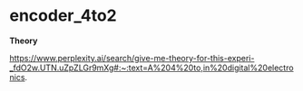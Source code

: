 # encoder_4to2

**Theory**

https://www.perplexity.ai/search/give-me-theory-for-this-experi-_fdO2w.UTN.uZpZLGr9mXg#:~:text=A%204%20to,in%20digital%20electronics.
